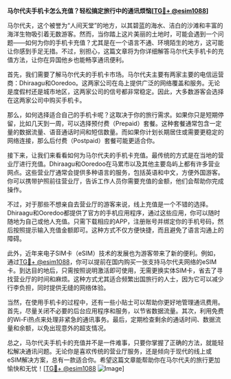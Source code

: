 **马尔代夫手机卡怎么充值？轻松搞定旅行中的通讯烦恼[[TG💪+ @esim1088](https://t.me/s/esim1088)]**

马尔代夫，这个被誉为“人间天堂”的地方，以其碧蓝的海水、洁白的沙滩和丰富的海洋生物吸引着无数游客。然而，当你踏上这片美丽的土地时，可能会遇到一个问题——如何为你的手机卡充值？尤其是在一个语言不通、环境陌生的地方，这可能让你感到手足无措。不过，别担心，这篇文章将为你详细解答马尔代夫手机卡的充值方法，让你在异国他乡也能畅享通讯便利。

首先，我们需要了解马尔代夫的手机卡市场。马尔代夫主要有两家主要的电信运营商：Dhiraagu和Ooredoo。这两家公司在岛上提供广泛的网络覆盖和服务。无论是度假村还是城市地区，这两家公司的信号都非常稳定。因此，大多数游客会选择在这两家公司中购买手机卡。

那么，如何选择适合自己的手机卡呢？这取决于你的旅行需求。如果你只是短期停留，比如几天到一周，可以选择预付费（Prepaid）套餐。这种套餐通常包含一定量的数据流量、语音通话时间和短信数量。而如果你计划长期居住或需要更稳定的网络连接，那么后付费（Postpaid）套餐可能更适合你。

接下来，让我们来看看如何为马尔代夫的手机卡充值。最传统的方式是在当地的营业厅进行充值。Dhiraagu和Ooredoo在马累市以及其他主要岛屿上都有许多营业网点。这些营业厅通常会提供多种语言的服务，包括英语和中文，方便外国游客。你可以携带护照前往营业厅，告诉工作人员你需要充值的金额，他们会帮助你完成操作。

不过，对于那些不想亲自去营业厅的游客来说，线上充值是一个不错的选择。Dhiraagu和Ooredoo都提供了官方的手机应用程序，通过这些应用，你可以随时随地为自己或他人充值。只需下载相应的APP，注册账号并绑定你的手机号码，然后按照提示输入充值金额即可。这种方式不仅方便快捷，而且避免了语言沟通上的障碍。

此外，近年来电子SIM卡（eSIM）技术的发展也为游客带来了新的便利。例如，通过[TG💪+ @esim1088](https://t.me/s/esim1088)，你可以提前在国内购买一张支持马尔代夫网络的eSIM卡。到达目的地后，只需按照说明激活即可使用，无需更换实体SIM卡，省去了寻找营业厅的时间和麻烦。这种方式尤其适合频繁出国旅行的人士，因为它可以减少行李负担，同时提供无缝的网络体验。

当然，在使用手机卡的过程中，还有一些小贴士可以帮助你更好地管理通讯费用。首先，尽量关闭不必要的后台应用程序和服务，以节省数据流量。其次，利用免费的Wi-Fi热点来处理非紧急的通讯事务。最后，定期检查剩余的通话时间、数据流量和余额，以免出现意外的超支情况。

总之，马尔代夫手机卡的充值并不是一件难事，只要你掌握了正确的方法，就能轻松解决通讯问题。无论你是喜欢传统的营业厅服务，还是倾向于现代的线上或eSIM解决方案，总有一款适合你。希望这篇文章能帮助你在马尔代夫的旅行更加愉快和无忧！[[TG💪+ @esim1088](https://t.me/s/esim1088) ![Image](https://i.postimg.cc/4NQfJmqS/Snipaste-2025-05-13-00-14-12.png)]
